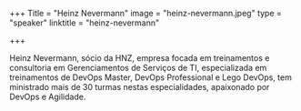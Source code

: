 +++
Title = "Heinz Nevermann"
image = "heinz-nevermann.jpeg"
type = "speaker"
linktitle = "heinz-nevermann"

+++

Heinz Nevermann, sócio da HNZ, empresa focada em treinamentos e consultoria em Gerenciamentos de Serviços de TI, especializada em treinamentos de DevOps Master, DevOps Professional e Lego DevOps, tem ministrado mais de 30 turmas nestas especialidades, apaixonado por DevOps e Agilidade.

